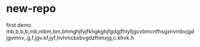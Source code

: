 # new-repo
first demo mb,b,b,b,mb,mbm,bm,bhmghjfyjfkhgkghjfgdgjfhlyfjgcvbmcnfhsgxnvmbvjgdjgvmnv,.g,f.jgv.kf,jyf,hvhmcbxbvgdzfhmxjg,c.khvk.h
